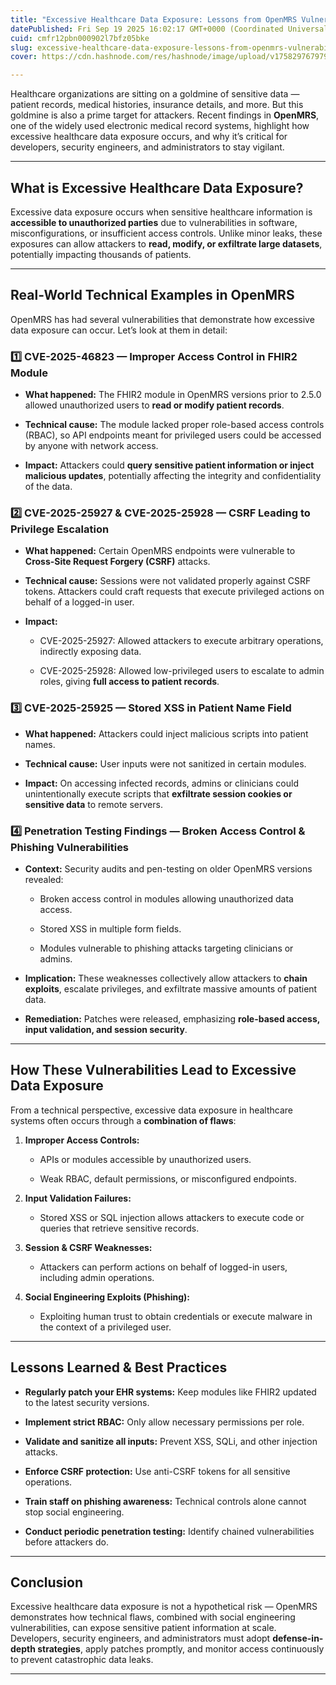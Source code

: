 ```yaml
---
title: "Excessive Healthcare Data Exposure: Lessons from OpenMRS Vulnerabilities"
datePublished: Fri Sep 19 2025 16:02:17 GMT+0000 (Coordinated Universal Time)
cuid: cmfr12pbn000902l7bfz05bke
slug: excessive-healthcare-data-exposure-lessons-from-openmrs-vulnerabilities
cover: https://cdn.hashnode.com/res/hashnode/image/upload/v1758297679796/33a8a21b-9412-42f0-aba3-d015e95eeb95.png

---
```


Healthcare organizations are sitting on a goldmine of sensitive data — patient records, medical histories, insurance details, and more. But this goldmine is also a prime target for attackers. Recent findings in **OpenMRS**, one of the widely used electronic medical record systems, highlight how excessive healthcare data exposure occurs, and why it’s critical for developers, security engineers, and administrators to stay vigilant.

---

## What is Excessive Healthcare Data Exposure?

Excessive data exposure occurs when sensitive healthcare information is **accessible to unauthorized parties** due to vulnerabilities in software, misconfigurations, or insufficient access controls. Unlike minor leaks, these exposures can allow attackers to **read, modify, or exfiltrate large datasets**, potentially impacting thousands of patients.

---

## Real-World Technical Examples in OpenMRS

OpenMRS has had several vulnerabilities that demonstrate how excessive data exposure can occur. Let’s look at them in detail:

### 1️⃣ CVE-2025-46823 — Improper Access Control in FHIR2 Module

* **What happened:** The FHIR2 module in OpenMRS versions prior to 2.5.0 allowed unauthorized users to **read or modify patient records**.
    
* **Technical cause:** The module lacked proper role-based access controls (RBAC), so API endpoints meant for privileged users could be accessed by anyone with network access.
    
* **Impact:** Attackers could **query sensitive patient information or inject malicious updates**, potentially affecting the integrity and confidentiality of the data.
    

### 2️⃣ CVE-2025-25927 & CVE-2025-25928 — CSRF Leading to Privilege Escalation

* **What happened:** Certain OpenMRS endpoints were vulnerable to **Cross-Site Request Forgery (CSRF)** attacks.
    
* **Technical cause:** Sessions were not validated properly against CSRF tokens. Attackers could craft requests that execute privileged actions on behalf of a logged-in user.
    
* **Impact:**
    
    * CVE-2025-25927: Allowed attackers to execute arbitrary operations, indirectly exposing data.
        
    * CVE-2025-25928: Allowed low-privileged users to escalate to admin roles, giving **full access to patient records**.
        

### 3️⃣ CVE-2025-25925 — Stored XSS in Patient Name Field

* **What happened:** Attackers could inject malicious scripts into patient names.
    
* **Technical cause:** User inputs were not sanitized in certain modules.
    
* **Impact:** On accessing infected records, admins or clinicians could unintentionally execute scripts that **exfiltrate session cookies or sensitive data** to remote servers.
    

### 4️⃣ Penetration Testing Findings — Broken Access Control & Phishing Vulnerabilities

* **Context:** Security audits and pen-testing on older OpenMRS versions revealed:
    
    * Broken access control in modules allowing unauthorized data access.
        
    * Stored XSS in multiple form fields.
        
    * Modules vulnerable to phishing attacks targeting clinicians or admins.
        
* **Implication:** These weaknesses collectively allow attackers to **chain exploits**, escalate privileges, and exfiltrate massive amounts of patient data.
    
* **Remediation:** Patches were released, emphasizing **role-based access, input validation, and session security**.
    

---

## How These Vulnerabilities Lead to Excessive Data Exposure

From a technical perspective, excessive data exposure in healthcare systems often occurs through a **combination of flaws**:

1. **Improper Access Controls:**
    
    * APIs or modules accessible by unauthorized users.
        
    * Weak RBAC, default permissions, or misconfigured endpoints.
        
2. **Input Validation Failures:**
    
    * Stored XSS or SQL injection allows attackers to execute code or queries that retrieve sensitive records.
        
3. **Session & CSRF Weaknesses:**
    
    * Attackers can perform actions on behalf of logged-in users, including admin operations.
        
4. **Social Engineering Exploits (Phishing):**
    
    * Exploiting human trust to obtain credentials or execute malware in the context of a privileged user.
        

---

## Lessons Learned & Best Practices

* **Regularly patch your EHR systems:** Keep modules like FHIR2 updated to the latest security versions.
    
* **Implement strict RBAC:** Only allow necessary permissions per role.
    
* **Validate and sanitize all inputs:** Prevent XSS, SQLi, and other injection attacks.
    
* **Enforce CSRF protection:** Use anti-CSRF tokens for all sensitive operations.
    
* **Train staff on phishing awareness:** Technical controls alone cannot stop social engineering.
    
* **Conduct periodic penetration testing:** Identify chained vulnerabilities before attackers do.
    

---

## Conclusion

Excessive healthcare data exposure is not a hypothetical risk — OpenMRS demonstrates how technical flaws, combined with social engineering vulnerabilities, can expose sensitive patient information at scale. Developers, security engineers, and administrators must adopt **defense-in-depth strategies**, apply patches promptly, and monitor access continuously to prevent catastrophic data leaks.

---